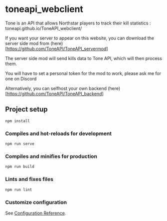 # toneapi_webclient

Tone is an API that allows Northstar players to track their kill statistics : toneapi.github.io/ToneAPI_webclient/

If you want your server to appear on this website, you can download the server side mod from (here)[https://github.com/ToneAPI/ToneAPI_servermod]

The server side mod will send kills data to Tone API, which will then process them.

You will have to set a personal token for the mod to work, please ask me for one on Discord

Alternatively, you can selfhost your own backend (here)[https://github.com/ToneAPI/ToneAPI_backend]

## Project setup
```
npm install
```

### Compiles and hot-reloads for development
```
npm run serve
```

### Compiles and minifies for production
```
npm run build
```

### Lints and fixes files
```
npm run lint
```

### Customize configuration
See [Configuration Reference](https://cli.vuejs.org/config/).
